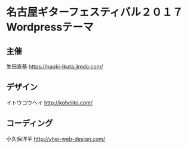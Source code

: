 # 名古屋ギターフェスティバル２０１７ Wordpressテーマ #

## 主催 ##
生田直基
https://naoki-ikuta.jimdo.com/

## デザイン ##
イトウコウヘイ
http://koheiito.com/

## コーディング ##
小久保洋平
http://yhei-web-design.com/